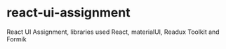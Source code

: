 # react-ui-assignment
React UI Assignment, libraries used React, materialUI, Readux Toolkit and Formik
